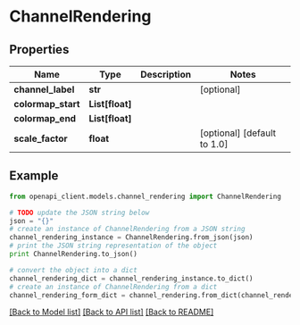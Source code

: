 # ChannelRendering


## Properties
Name | Type | Description | Notes
------------ | ------------- | ------------- | -------------
**channel_label** | **str** |  | [optional] 
**colormap_start** | **List[float]** |  | 
**colormap_end** | **List[float]** |  | 
**scale_factor** | **float** |  | [optional] [default to 1.0]

## Example

```python
from openapi_client.models.channel_rendering import ChannelRendering

# TODO update the JSON string below
json = "{}"
# create an instance of ChannelRendering from a JSON string
channel_rendering_instance = ChannelRendering.from_json(json)
# print the JSON string representation of the object
print ChannelRendering.to_json()

# convert the object into a dict
channel_rendering_dict = channel_rendering_instance.to_dict()
# create an instance of ChannelRendering from a dict
channel_rendering_form_dict = channel_rendering.from_dict(channel_rendering_dict)
```
[[Back to Model list]](../README.md#documentation-for-models) [[Back to API list]](../README.md#documentation-for-api-endpoints) [[Back to README]](../README.md)


